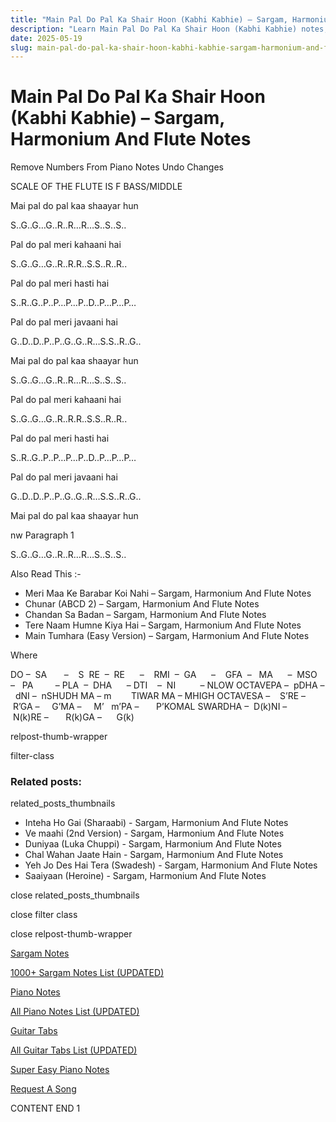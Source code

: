 ```yaml
---
title: "Main Pal Do Pal Ka Shair Hoon (Kabhi Kabhie) – Sargam, Harmonium And Flute Notes"
description: "Learn Main Pal Do Pal Ka Shair Hoon (Kabhi Kabhie) notes, sargam, harmonium notations and flute notes. Easy step-by-step tutorial for beginners."
date: 2025-05-19
slug: main-pal-do-pal-ka-shair-hoon-kabhi-kabhie-sargam-harmonium-and-flute-notes
---
```


# Main Pal Do Pal Ka Shair Hoon (Kabhi Kabhie) – Sargam, Harmonium And Flute Notes

Remove Numbers From Piano Notes
Undo Changes

SCALE OF THE FLUTE IS F BASS/MIDDLE

Mai pal do pal kaa shaayar hun

S..G..G…G..R..R…R…S..S..S..

Pal do pal meri kahaani hai

S..G..G…G..R..R.R..S.S..R..R..

Pal do pal meri hasti hai

S..R..G..P..P…P…P..D..P…P…P…

Pal do pal meri javaani hai

G..D..D..P..P..G..G..R…S.S..R..G..

Mai pal do pal kaa shaayar hun

S..G..G…G..R..R…R…S..S..S..

Pal do pal meri kahaani hai

S..G..G…G..R..R.R..S.S..R..R..

Pal do pal meri hasti hai

S..R..G..P..P…P…P..D..P…P…P…

Pal do pal meri javaani hai

G..D..D..P..P..G..G..R…S.S..R..G..

Mai pal do pal kaa shaayar hun

nw Paragraph 1

S..G..G…G..R..R…R…S..S..S..

Also Read This :-

* Meri Maa Ke Barabar Koi Nahi – Sargam, Harmonium And Flute Notes
* Chunar (ABCD 2) – Sargam, Harmonium And Flute Notes
* Chandan Sa Badan – Sargam, Harmonium And Flute Notes
* Tere Naam Humne Kiya Hai – Sargam, Harmonium And Flute Notes
* Main Tumhara (Easy Version) – Sargam, Harmonium And Flute Notes

Where

DO –  SA       –    S  RE  –  RE      –    RMI  –  GA      –    GFA  –   MA      –  MSO  –   PA         – PLA  –  DHA      – DTI    –  NI          – NLOW OCTAVEPA –  pDHA –  dNI –  nSHUDH MA – m        TIWAR MA – MHIGH OCTAVESA –    S’RE –     R’GA –     G’MA –     M’   m’PA –       P’KOMAL SWARDHA –  D(k)NI –       N(k)RE –       R(k)GA –      G(k)

relpost-thumb-wrapper

filter-class

### Related posts:

related_posts_thumbnails

* Inteha Ho Gai (Sharaabi) - Sargam, Harmonium And Flute Notes
* Ve maahi (2nd Version) - Sargam, Harmonium And Flute Notes
* Duniyaa (Luka Chuppi) - Sargam, Harmonium And Flute Notes
* Chal Wahan Jaate Hain - Sargam, Harmonium And Flute Notes
* Yeh Jo Des Hai Tera (Swadesh) - Sargam, Harmonium And Flute Notes
* Saaiyaan (Heroine) - Sargam, Harmonium And Flute Notes

close related_posts_thumbnails

close filter class

close relpost-thumb-wrapper

[Sargam Notes](https://www.notationsworld.com/sargam-notes.html)

[1000+ Sargam Notes List (UPDATED)](https://www.notationsworld.com/all-songs-list-sargam-notes.html)

[Piano Notes](https://www.notationsworld.com/piano-notes.html)

[All Piano Notes List (UPDATED)](https://www.notationsworld.com/all-songs-list-piano-notes.html)

[Guitar Tabs](https://www.notationsworld.com/guitar-tabs.html)

[All Guitar Tabs List (UPDATED)](https://www.notationsworld.com/all-songs-list-guitar-tabs.html)

[Super Easy Piano Notes](https://studywall.in/)

[Request A Song](https://www.notationsworld.com/request-a-song.html)

CONTENT END 1

